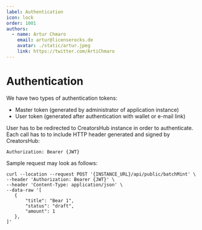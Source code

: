 ```yaml
---
label: Authentication
icon: lock
order: 1001
authors:
  - name: Artur Chmaro
    email: artur@licenserocks.de
    avatar: ./static/artur.jpeg
    link: https://twitter.com/ArtiChmaro
---
```

# Authentication

We have two types of authentication tokens:
* Master token (generated by administrator of application instance)
* User token (generated after authentication with wallet or e-mail link)

User has to be redirected to CreatorsHub instance in order to authenticate.
Each call has to to include HTTP header generated and signed by CreatorsHub:

`Authorization: Bearer {JWT}`

Sample request may look as follows:

```
curl --location --request POST '{INSTANCE_URL}/api/public/batchMint' \
--header 'Authorization: Bearer {JWT}' \
--header 'Content-Type: application/json' \
--data-raw '[
   {
       "title": "Bear 1",
       "status": "draft",
       "amount": 1
   },
]'
```
